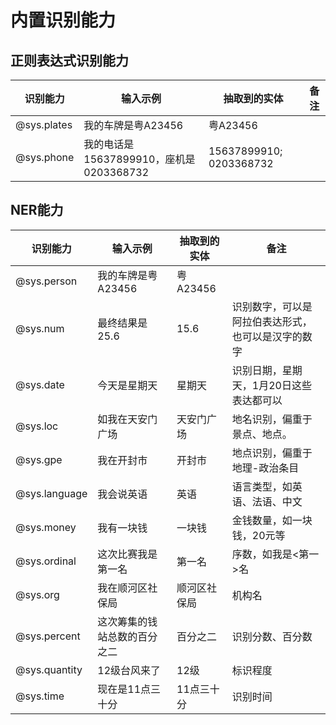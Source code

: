 # 内置识别能力

## 正则表达式识别能力
| 识别能力    | 输入示例                                | 抽取到的实体            | 备注 |
| ----------- | --------------------------------------- | ----------------------- | ---- |
| @sys.plates | 我的车牌是粤A23456                      | 粤A23456                |      |
| @sys.phone  | 我的电话是15637899910，座机是0203368732 | 15637899910; 0203368732 |      |


## NER能力
| 识别能力      | 输入示例                     | 抽取到的实体 | 备注                                               |
| ------------- | ---------------------------- | ------------ | -------------------------------------------------- |
| @sys.person   | 我的车牌是粤A23456           | 粤A23456     |                                                    |
| @sys.num      | 最终结果是25.6               | 15.6         | 识别数字，可以是阿拉伯表达形式，也可以是汉字的数字 |
| @sys.date     | 今天是星期天                 | 星期天       | 识别日期，星期天，1月20日这些表达都可以            |
| @sys.loc      | 如我在天安门广场             | 天安门广场   | 地名识别，偏重于景点、地点。                       |
| @sys.gpe      | 我在开封市                   | 开封市       | 地点识别，偏重于地理-政治条目                      |
| @sys.language | 我会说英语                   | 英语         | 语言类型，如英语、法语、中文                       |
| @sys.money    | 我有一块钱                   | 一块钱       | 金钱数量，如一块钱，20元等                         |
| @sys.ordinal  | 这次比赛我是第一名           | 第一名       | 序数，如我是<第一>名                               |
| @sys.org      | 我在顺河区社保局             | 顺河区社保局 | 机构名                                             |
| @sys.percent  | 这次筹集的钱站总数的百分之二 | 百分之二     | 识别分数、百分数                                   |
| @sys.quantity | 12级台风来了                 | 12级         | 标识程度                                           |
| @sys.time     | 现在是11点三十分             | 11点三十分   | 识别时间                                           |

